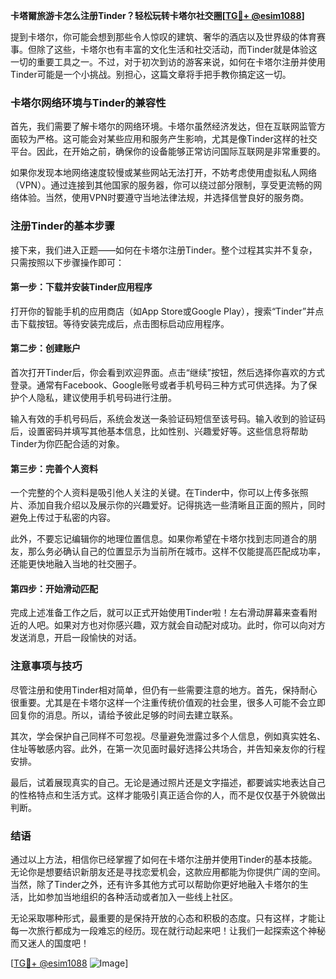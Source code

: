 **卡塔爾旅游卡怎么注册Tinder？轻松玩转卡塔尔社交圈[[TG💪+ @esim1088](https://t.me/s/esim1088)]**

提到卡塔尔，你可能会想到那些令人惊叹的建筑、奢华的酒店以及世界级的体育赛事。但除了这些，卡塔尔也有丰富的文化生活和社交活动，而Tinder就是体验这一切的重要工具之一。不过，对于初次到访的游客来说，如何在卡塔尔注册并使用Tinder可能是一个小挑战。别担心，这篇文章将手把手教你搞定这一切。

### 卡塔尔网络环境与Tinder的兼容性

首先，我们需要了解卡塔尔的网络环境。卡塔尔虽然经济发达，但在互联网监管方面较为严格。这可能会对某些应用和服务产生影响，尤其是像Tinder这样的社交平台。因此，在开始之前，确保你的设备能够正常访问国际互联网是非常重要的。

如果你发现本地网络速度较慢或某些网站无法打开，不妨考虑使用虚拟私人网络（VPN）。通过连接到其他国家的服务器，你可以绕过部分限制，享受更流畅的网络体验。当然，使用VPN时要遵守当地法律法规，并选择信誉良好的服务商。

### 注册Tinder的基本步骤

接下来，我们进入正题——如何在卡塔尔注册Tinder。整个过程其实并不复杂，只需按照以下步骤操作即可：

#### 第一步：下载并安装Tinder应用程序

打开你的智能手机的应用商店（如App Store或Google Play），搜索“Tinder”并点击下载按钮。等待安装完成后，点击图标启动应用程序。

#### 第二步：创建账户

首次打开Tinder后，你会看到欢迎界面。点击“继续”按钮，然后选择你喜欢的方式登录。通常有Facebook、Google账号或者手机号码三种方式可供选择。为了保护个人隐私，建议使用手机号码进行注册。

输入有效的手机号码后，系统会发送一条验证码短信至该号码。输入收到的验证码后，设置密码并填写其他基本信息，比如性别、兴趣爱好等。这些信息将帮助Tinder为你匹配合适的对象。

#### 第三步：完善个人资料

一个完整的个人资料是吸引他人关注的关键。在Tinder中，你可以上传多张照片、添加自我介绍以及展示你的兴趣爱好。记得挑选一些清晰且正面的照片，同时避免上传过于私密的内容。

此外，不要忘记编辑你的地理位置信息。如果你希望在卡塔尔找到志同道合的朋友，那么务必确认自己的位置显示为当前所在城市。这样不仅能提高匹配成功率，还能更快地融入当地的社交圈子。

#### 第四步：开始滑动匹配

完成上述准备工作之后，就可以正式开始使用Tinder啦！左右滑动屏幕来查看附近的人吧。如果对方也对你感兴趣，双方就会自动配对成功。此时，你可以向对方发送消息，开启一段愉快的对话。

### 注意事项与技巧

尽管注册和使用Tinder相对简单，但仍有一些需要注意的地方。首先，保持耐心很重要。尤其是在卡塔尔这样一个注重传统价值观的社会里，很多人可能不会立即回复你的消息。所以，请给予彼此足够的时间去建立联系。

其次，学会保护自己同样不可忽视。尽量避免泄露过多个人信息，例如真实姓名、住址等敏感内容。此外，在第一次见面时最好选择公共场合，并告知亲友你的行程安排。

最后，试着展现真实的自己。无论是通过照片还是文字描述，都要诚实地表达自己的性格特点和生活方式。这样才能吸引真正适合你的人，而不是仅仅基于外貌做出判断。

### 结语

通过以上方法，相信你已经掌握了如何在卡塔尔注册并使用Tinder的基本技能。无论你是想要结识新朋友还是寻找恋爱机会，这款应用都能为你提供广阔的空间。当然，除了Tinder之外，还有许多其他方式可以帮助你更好地融入卡塔尔的生活，比如参加当地组织的各种活动或者加入一些线上社区。

无论采取哪种形式，最重要的是保持开放的心态和积极的态度。只有这样，才能让每一次旅行都成为一段难忘的经历。现在就行动起来吧！让我们一起探索这个神秘而又迷人的国度吧！

[[TG💪+ @esim1088](https://t.me/s/esim1088) ![Image](https://i.postimg.cc/4NQfJmqS/Snipaste-2025-05-13-00-14-12.png)]